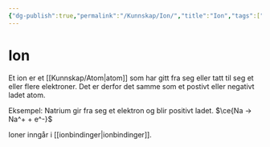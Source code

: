 ```yaml
---
{"dg-publish":true,"permalink":"/Kunnskap/Ion/","title":"Ion","tags":["naturfag"]}
---
```



# Ion
Et ion er et [[Kunnskap/Atom\|atom]] som har gitt fra seg eller tatt til seg et eller flere elektroner. Det er derfor det samme som et postivt eller negativt ladet atom.

Eksempel: Natrium gir fra seg et elektron og blir positivt ladet. $\ce{Na -> Na^+ + e^-}$ 

Ioner inngår i [[ionbindinger\|ionbindinger]].
